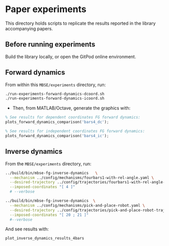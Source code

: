 # Paper experiments

This directory holds scripts to replicate the results reported in the library
accompanying papers.

## Before running experiments

Build the library locally, or open the GitPod online environment.

## Forward dynamics

From within this `MBSE/experiments` directory, run:

```bash
./run-experiments-forward-dynamics-dcoord.sh
./run-experiments-forward-dynamics-icoord.sh
```

- Then, from MATLAB/Octave, generate the graphics with:

```octave
% See results for dependent coordinates FG forward dynamics:
plots_forward_dynamics_comparison('bars4_dc');

% See results for independent coordinates FG forward dynamics:
plots_forward_dynamics_comparison('bars4_ic');
```


## Inverse dynamics

From the `MBSE/experiments` directory, run:

```bash
../build/bin/mbse-fg-inverse-dynamics   \
  --mechanism ../config/mechanisms/fourbars1-with-rel-angle.yaml \
  --desired-trajectory ../config/trajectories/fourbars1-with-rel-angle-trajectory.txt \
  --imposed-coordinates "[ 4 ]"
  # --verbose

../build/bin/mbse-fg-inverse-dynamics  \
  --mechanism ../config/mechanisms/pick-and-place-robot.yaml \
  --desired-trajectory ../config/trajectories/pick-and-place-robot-trajectory.txt \
  --imposed-coordinates "[ 20 ; 21 ]"
  #--verbose
```  

And see results with:

```octave
plot_inverse_dynamics_results_4bars
```
